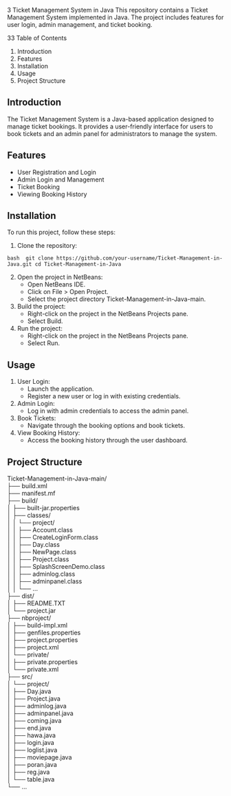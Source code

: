 3 Ticket Management System in Java
This repository contains a Ticket Management System implemented in Java. The project includes features for user login, admin management, and ticket booking.

33 Table of Contents
1. Introduction
2. Features
3. Installation
4. Usage
5. Project Structure

## Introduction
The Ticket Management System is a Java-based application designed to manage ticket bookings. It provides a user-friendly interface for users to book tickets and an admin panel for administrators to manage the system.

## Features
- User Registration and Login
- Admin Login and Management
- Ticket Booking
- Viewing Booking History

## Installation
To run this project, follow these steps:
<br> 

1. Clone the repository:

``bash 
git clone https://github.com/your-username/Ticket-Management-in-Java.git
cd Ticket-Management-in-Java
``
   
2. Open the project in NetBeans:
   - Open NetBeans IDE.
   - Click on File > Open Project.
   - Select the project directory Ticket-Management-in-Java-main.
3. Build the project:
   - Right-click on the project in the NetBeans Projects pane.
   - Select Build.
4. Run the project:
   - Right-click on the project in the NetBeans Projects pane.
   - Select Run.

## Usage
1. User Login:
   - Launch the application.
   - Register a new user or log in with existing credentials.
2. Admin Login:
   - Log in with admin credentials to access the admin panel.
3. Book Tickets:
   - Navigate through the booking options and book tickets.
4. View Booking History:
   - Access the booking history through the user dashboard.

## Project Structure
Ticket-Management-in-Java-main/
<br>
├── build.xml
<br>
├── manifest.mf
<br>
├── build/
<br>
│   ├── built-jar.properties
<br>
│   ├── classes/
<br>
│   │   └── project/
<br>
│   │       ├── Account.class
<br>
│   │       ├── CreateLoginForm.class
<br>
│   │       ├── Day.class
<br>
│   │       ├── NewPage.class
<br>
│   │       ├── Project.class
<br>
│   │       ├── SplashScreenDemo.class
<br>
│   │       ├── adminlog.class
<br>
│   │       ├── adminpanel.class
<br>
│   │       └── ...
<br>
├── dist/
<br>
│   ├── README.TXT
<br>
│   └── project.jar
<br>
├── nbproject/
<br>
│   ├── build-impl.xml
<br>
│   ├── genfiles.properties
<br>
│   ├── project.properties
<br>
│   ├── project.xml
<br>
│   └── private/
<br>
│       ├── private.properties
<br>
│       └── private.xml
<br>
├── src/
<br>
│   └── project/
<br>
│       ├── Day.java
<br>
│       ├── Project.java
<br>
│       ├── adminlog.java
<br>
│       ├── adminpanel.java
<br>
│       ├── coming.java
<br>
│       ├── end.java
<br>
│       ├── hawa.java
<br>
│       ├── login.java
<br>
│       ├── loglist.java
<br>
│       ├── moviepage.java
<br>
│       ├── poran.java
<br>
│       ├── reg.java
<br>
│       └── table.java
<br>
└── ...
